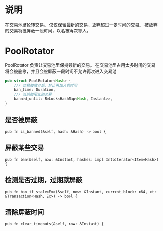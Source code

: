 # 说明
在交易池里轮转交易。 仅仅保留最新的交易，放弃超过一定时间的交易。 被放弃的交易将被屏蔽一段时间，以名被再次导入。

# PoolRotator
PoolRotator 负责让交易池里保持最新的交易。 在交易池里占用太多时间的交易将会被删除，并且会被屏蔽一段时间不允许再次进入交易池
```rust
pub struct PoolRotator<Hash> {
    /// 交易被放弃后，禁止再加入的时间
    ban_time: Duration,
    /// 当前被阻止的交易
    banned_until: RwLock<HashMap<Hash, Instant>>,
}
```

## 是否被屏蔽
`pub fn is_banned(&self, hash: &Hash) -> bool {`

## 屏蔽某些交易
`pub fn ban(&self, now: &Instant, hashes: impl IntoIterator<Item=Hash>) {`

## 检测是否过期，过期就屏蔽
`pub fn ban_if_stale<Ex>(&self, now: &Instant, current_block: u64, xt: &Transaction<Hash, Ex>) -> bool {`

## 清除屏蔽时间
`pub fn clear_timeouts(&self, now: &Instant) {`
